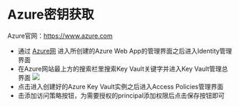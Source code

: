 # Azure密钥获取

Azure官网：https://www.azure.com       

- 通过 [Azure网](https://portal.azure.com/) 进入所创建的Azure Web App的管理界面之后进入Identity管理界面
- 在Azure网站最上方的搜索栏里搜索Key Vault关键字并进入Key Vault管理总界面
   ![](https://images.serverlessfans.com/access/azure-page.jpg)
- 点击进入创建好的Azure Key Vault实例之后进入Access Policies管理界面
- 击添加访问策略按钮，为需要授权的principal添加权限后点击保存按钮即可
